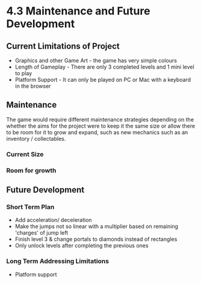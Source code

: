 # 4.3 Maintenance and Future Development

## Current Limitations of Project

* Graphics and other Game Art - the game has very simple colours
* Length of Gameplay - There are only 3 completed levels and 1 mini level to play
* Platform Support - It can only be played on PC or Mac with a keyboard in the browser

## Maintenance

The game would require different maintenance strategies depending on the whether the aims for the project were to keep it the same size or allow there to be room for it to grow and expand, such as new mechanics such as an inventory / collectables.

### Current Size

### Room for growth

## Future Development

### Short Term Plan

* Add acceleration/ deceleration
* Make the jumps not so linear with a multiplier based on remaining 'charges' of jump left
* Finish level 3 & change portals to diamonds instead of rectangles
* Only unlock levels after completing the previous ones

### Long Term Addressing Limitations

* Platform support
